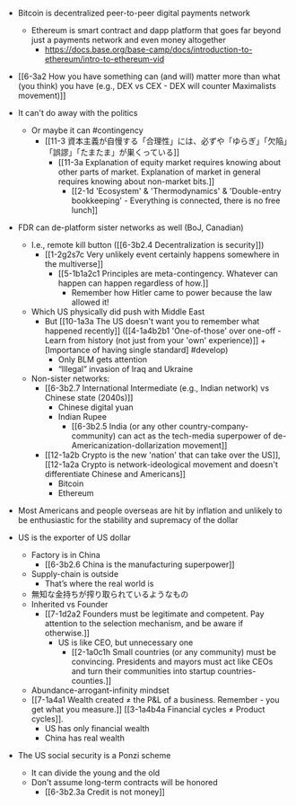- Bitcoin is decentralized peer-to-peer digital payments network
	- Ethereum is smart contract and dapp platform that goes far beyond just a payments network and even money altogether
		- https://docs.base.org/base-camp/docs/introduction-to-ethereum/intro-to-ethereum-vid

- [[6-3a2 How you have something can (and will) matter more than what (you think) you have (e.g., DEX vs CEX - DEX will counter Maximalists movement)]]

- It can't do away with the politics 
	- Or maybe it can #contingency 
		- [[11-3 資本主義が自慢する「合理性」には、必ずや「ゆらぎ」「欠陥」「誤謬」「たまたま」が巣くっている]]
			- [[11-3a Explanation of equity market requires knowing about other parts of market. Explanation of market in general requires knowing about non-market bits.]]
				- [[2-1d 'Ecosystem' & 'Thermodynamics' & 'Double-entry bookkeeping' - Everything is connected, there is no free lunch]]

- FDR can de-platform sister networks as well (BoJ, Canadian)
	- I.e., remote kill button ([[6-3b2.4 Decentralization is security]])
		- [[1-2g2s7c Very unlikely event certainly happens somewhere in the multiverse]]
			- [[5-1b1a2c1 Principles are meta-contingency. Whatever can happen can happen regardless of how.]]
				- Remember how Hitler came to power because the law allowed it! 
	- Which US physically did push with Middle East 
		- But [[10-1a3a The US doesn't want you to remember what happened recently]] ([[4-1a4b2b1 'One-of-those' over one-off - Learn from history (not just from your 'own' experience)]] + [Importance of having single standard] #develop)
			- Only BLM gets attention
			- “Illegal” invasion of Iraq and Ukraine 
	- Non-sister networks:
		- [[6-3b2.7 International Intermediate (e.g., Indian network) vs Chinese state (2040s)]]
			- Chinese digital yuan
			- Indian Rupee 
				- [[6-3b2.5 India (or any other country-company-community) can act as the tech-media superpower of de-Americanization-dollarization movement]]
		- [[12-1a2b Crypto is the new 'nation' that can take over the US]], [[12-1a2a Crypto is network-ideological movement and doesn't differentiate Chinese and Americans]]
			- Bitcoin
			- Ethereum

- Most Americans and people overseas are hit by inflation and unlikely to be enthusiastic for the stability and supremacy of the dollar

- US is the exporter of US dollar
	- Factory is in China
		- [[6-3b2.6 China is the manufacturing superpower]]
	- Supply-chain is outside
		- That’s where the real world is
	- 無知な金持ちが搾り取られているようなもの
	- Inherited vs Founder
		- [[7-1d2a2 Founders must be legitimate and competent. Pay attention to the selection mechanism, and be aware if otherwise.]]
			- US is like CEO, but unnecessary one
				- [[2-1a0c1h Small countries (or any community) must be convincing. Presidents and mayors must act like CEOs and turn their communities into startup countries-counties.]]
	- Abundance-arrogant-infinity mindset
	- [[7-1a4a1 Wealth created ≠ the P&L of a business. Remember - you get what you measure.]] [[3-1a4b4a Financial cycles ≠ Product cycles]].
		- US has only financial wealth
		- China has real wealth
	
- The US social security is a Ponzi scheme
	- It can divide the young and the old
	- Don't assume long-term contracts will be honored
		- [[6-3b2.3a Credit is not money]]